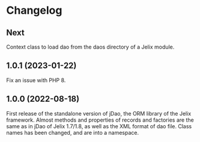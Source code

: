 Changelog
=========


Next
----

Context class to load dao from the daos directory of a Jelix module.

1.0.1 (2023-01-22)
------------------

Fix an issue with PHP 8.


1.0.0 (2022-08-18)
------------------

First release of the standalone version of jDao, the ORM library of the Jelix framework. Almost methods and properties 
of records and factories are the same as in jDao of Jelix 1.7/1.8, as well as the XML format of dao file.
Class names has been changed, and are into a namespace.

